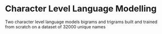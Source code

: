 # Character Level Language Modelling
Two character level language models bigrams and trigrams built and trained from scratch on a dataset of 32000 unique names
